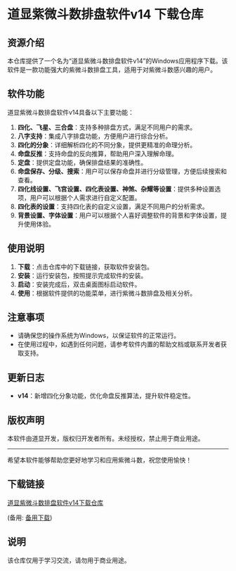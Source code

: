 # 道显紫微斗数排盘软件v14 下载仓库

## 资源介绍

本仓库提供了一个名为“道显紫微斗数排盘软件v14”的Windows应用程序下载。该软件是一款功能强大的紫微斗数排盘工具，适用于对紫微斗数感兴趣的用户。

## 软件功能

道显紫微斗数排盘软件v14具备以下主要功能：

1. **四化、飞星、三合盘**：支持多种排盘方式，满足不同用户的需求。
2. **八字支持**：集成八字排盘功能，方便用户进行综合分析。
3. **四化的分象**：详细解析四化的不同分象，提供更精准的命理分析。
4. **命盘反推**：支持命盘的反向推算，帮助用户深入理解命理。
5. **定盘**：提供定盘功能，确保排盘结果的准确性。
6. **命盘保存、分级、搜索**：用户可以保存命盘并进行分级管理，方便后续搜索和查看。
7. **四化线设置、飞宫设置、四化表设置、神煞、杂耀等设置**：提供多种设置选项，用户可以根据个人需求进行自定义配置。
8. **四化表的设置**：支持四化表的自定义设置，满足不同用户的分析需求。
9. **背景设置、字体设置**：用户可以根据个人喜好调整软件的背景和字体设置，提升使用体验。

## 使用说明

1. **下载**：点击仓库中的下载链接，获取软件安装包。
2. **安装**：运行安装包，按照提示完成软件的安装。
3. **启动**：安装完成后，双击桌面图标启动软件。
4. **使用**：根据软件提供的功能菜单，进行紫微斗数排盘及相关分析。

## 注意事项

- 请确保您的操作系统为Windows，以保证软件的正常运行。
- 在使用过程中，如遇到任何问题，请参考软件内置的帮助文档或联系开发者获取支持。

## 更新日志

- **v14**：新增四化分象功能，优化命盘反推算法，提升软件稳定性。

## 版权声明

本软件由道显开发，版权归开发者所有。未经授权，禁止用于商业用途。

---

希望本软件能够帮助您更好地学习和应用紫微斗数，祝您使用愉快！

## 下载链接
[道显紫微斗数排盘软件v14下载仓库](https://pan.quark.cn/s/2f4ffdf14074) 

(备用: [备用下载](https://pan.baidu.com/s/1x9A33KU8iMvjj5gqOk5gHg?pwd=1234))

## 说明

该仓库仅用于学习交流，请勿用于商业用途。

